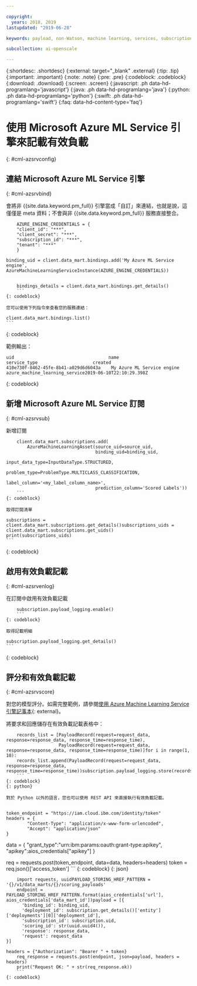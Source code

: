 ```yaml
---

copyright:
  years: 2018, 2019
lastupdated: "2019-06-28"

keywords: payload, non-Watson, machine learning, services, subscription

subcollection: ai-openscale

---
```


{:shortdesc: .shortdesc}
{:external: target="_blank" .external}
{:tip: .tip}
{:important: .important}
{:note: .note}
{:pre: .pre}
{:codeblock: .codeblock}
{:download: .download}
{:screen: .screen}
{:javascript: .ph data-hd-programlang='javascript'}
{:java: .ph data-hd-programlang='java'}
{:python: .ph data-hd-programlang='python'}
{:swift: .ph data-hd-programlang='swift'}
{:faq: data-hd-content-type='faq'}

# 使用 Microsoft Azure ML Service 引擎來記載有效負載
{: #cml-azsrvconfig}

## 連結 Microsoft Azure ML Service 引擎
{: #cml-azsrvbind}

會將非 {{site.data.keyword.pm_full}} 引擎當成「自訂」來連結，也就是說，這僅僅是 meta 資料；不會與非 {{site.data.keyword.pm_full}} 服務直接整合。
   
```
    AZURE_ENGINE_CREDENTIALS = {
    "client_id": "***",
    "client_secret": "***",
    "subscription_id": "***",
    "tenant": "***"
    }

binding_uid = client.data_mart.bindings.add('My Azure ML Service engine', AzureMachineLearningServiceInstance(AZURE_ENGINE_CREDENTIALS))


    bindings_details = client.data_mart.bindings.get_details()
    ```
{: codeblock}

您可以使用下列指令來查看您的服務連結：

```
    client.data_mart.bindings.list()
    ```
{: codeblock}

範例輸出：

```
uid	                                   name	                      service_type	                   created
410e730f-8462-45fe-8b41-a029d6d6043a	My Azure ML Service engine azure_machine_learning_service2019-06-10T22:10:29.398Z
```
{: codeblock}
    
## 新增 Microsoft Azure ML Service 訂閱
{: #cml-azsrvsub}

新增訂閱

```
    client.data_mart.subscriptions.add(
        AzureMachineLearningAsset(source_uid=source_uid,
                                  binding_uid=binding_uid,
                                  input_data_type=InputDataType.STRUCTURED,
                                  problem_type=ProblemType.MULTICLASS_CLASSIFICATION,
                                  label_column='<my_label_column_name>',
                                  prediction_column='Scored Labels'))
    ```
{: codeblock}

取得訂閱清單

```
    subscriptions = client.data_mart.subscriptions.get_details()subscriptions_uids = client.data_mart.subscriptions.get_uids()
    print(subscriptions_uids)
    ```
{: codeblock}

## 啟用有效負載記載
{: #cml-azsrvenlog}

在訂閱中啟用有效負載記載

```
    subscription.payload_logging.enable()
    ```
{: codeblock}

取得記載明細

```
    subscription.payload_logging.get_details()
    ```
{: codeblock}

## 評分和有效負載記載
{: #cml-azsrvscore}

對您的模型評分。如需完整範例，請參閱[使用 Azure Machine Learning Service 引擎記事本](https://github.com/pmservice/ai-openscale-tutorials/blob/master/notebooks/AI%20OpenScale%20and%20Azure%20ML%20Studio%20Engine.ipynb){: external}。

將要求和回應儲存在有效負載記載表格中：

```
    records_list = [PayloadRecord(request=request_data, response=response_data, response_time=response_time),
                    PayloadRecord(request=request_data, response=response_data, response_time=response_time)]for i in range(1, 10):
    records_list.append(PayloadRecord(request=request_data, response=response_data, response_time=response_time))subscription.payload_logging.store(records=records_list)
    ```
{: codeblock}
{: python}
   
對於 Python 以外的語言，您也可以使用 REST API 來直接執行有效負載記載。
   
```
    token_endpoint = "https://iam.cloud.ibm.com/identity/token"
    headers = {
            "Content-Type": "application/x-www-form-urlencoded",
            "Accept": "application/json"
    }

data = {
            "grant_type":"urn:ibm:params:oauth:grant-type:apikey",
            "apikey":aios_credentials["apikey"]
    }
   
req = requests.post(token_endpoint, data=data, headers=headers)
    token = req.json()['access_token']
    ```
{: codeblock}
{: json}


```
    import requests, uuidPAYLOAD_STORING_HREF_PATTERN = '{}/v1/data_marts/{}/scoring_payloads'
    endpoint = PAYLOAD_STORING_HREF_PATTERN.format(aios_credentials['url'], aios_credentials['data_mart_id'])payload = [{
      'binding_id': binding_uid,
      'deployment_id': subscription.get_details()['entity']['deployments'][0]['deployment_id'],
      'subscription_id': subscription.uid,
      'scoring_id': str(uuid.uuid4()),
      'response': response_data,
      'request': request_data
}]

headers = {"Authorization": "Bearer " + token}
    req_response = requests.post(endpoint, json=payload, headers = headers)
    print("Request OK: " + str(req_response.ok))
    ```
{: codeblock}

